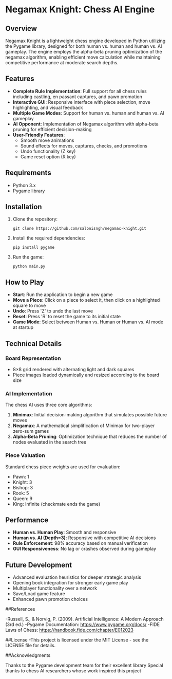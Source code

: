 
# Negamax Knight: Chess AI Engine

## Overview
Negamax Knight is a lightweight chess engine developed in Python utilizing the Pygame library, designed for both human vs. human and human vs. AI gameplay. The engine employs the alpha-beta pruning optimization of the negamax algorithm, enabling efficient move calculation while maintaining competitive performance at moderate search depths.

## Features
- **Complete Rule Implementation**: Full support for all chess rules including castling, en passant captures, and pawn promotion
- **Interactive GUI**: Responsive interface with piece selection, move highlighting, and visual feedback
- **Multiple Game Modes**: Support for human vs. human and human vs. AI gameplay
- **AI Opponent**: Implementation of Negamax algorithm with alpha-beta pruning for efficient decision-making
- **User-Friendly Features**:
  - Smooth move animations
  - Sound effects for moves, captures, checks, and promotions
  - Undo functionality (Z key)
  - Game reset option (R key)

## Requirements
- Python 3.x
- Pygame library

## Installation
1. Clone the repository:
   ```
   git clone https://github.com/salonisngh/negamax-knight.git
   ```

2. Install the required dependencies:
   ```
   pip install pygame
   ```

3. Run the game:
   ```
   python main.py
   ```

## How to Play
- **Start**: Run the application to begin a new game
- **Move a Piece**: Click on a piece to select it, then click on a highlighted square to move
- **Undo**: Press 'Z' to undo the last move
- **Reset**: Press 'R' to reset the game to its initial state
- **Game Mode**: Select between Human vs. Human or Human vs. AI mode at startup

## Technical Details

### Board Representation
- 8×8 grid rendered with alternating light and dark squares
- Piece images loaded dynamically and resized according to the board size

### AI Implementation
The chess AI uses three core algorithms:
1. **Minimax**: Initial decision-making algorithm that simulates possible future moves
2. **Negamax**: A mathematical simplification of Minimax for two-player zero-sum games
3. **Alpha-Beta Pruning**: Optimization technique that reduces the number of nodes evaluated in the search tree

### Piece Valuation
Standard chess piece weights are used for evaluation:
- Pawn: 1
- Knight: 3
- Bishop: 3
- Rook: 5
- Queen: 9
- King: Infinite (checkmate ends the game)

## Performance
- **Human vs. Human Play**: Smooth and responsive
- **Human vs. AI (Depth=3)**: Responsive with competitive AI decisions
- **Rule Enforcement**: 98% accuracy based on manual verification
- **GUI Responsiveness**: No lag or crashes observed during gameplay

## Future Development
- Advanced evaluation heuristics for deeper strategic analysis
- Opening book integration for stronger early game play
- Multiplayer functionality over a network
- Save/Load game feature
- Enhanced pawn promotion choices
  
##References

-Russell, S., & Norvig, P. (2009). Artificial Intelligence: A Modern Approach (3rd ed.)
-Pygame Documentation: https://www.pygame.org/docs/
-FIDE Laws of Chess: https://handbook.fide.com/chapter/E012023

##License
-This project is licensed under the MIT License - see the LICENSE file for details.

##Acknowledgments

Thanks to the Pygame development team for their excellent library
Special thanks to chess AI researchers whose work inspired this project
